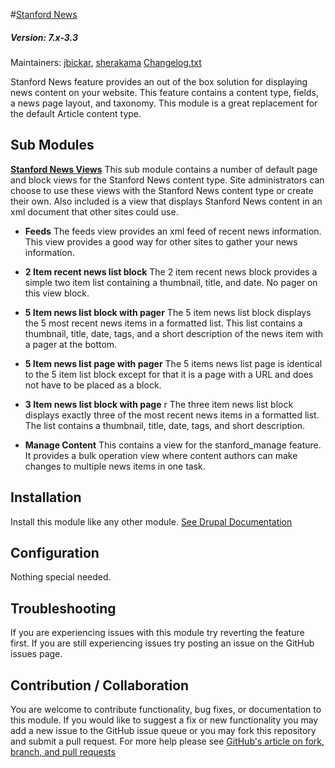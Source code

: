#[Stanford News](https://github.com/SU-SWS/stanford_news)
##### Version: 7.x-3.3

Maintainers: [jbickar](https://github.com/jbickar), [sherakama](https://github.com/sherakama)
[Changelog.txt](CHANGELOG.txt)

Stanford News feature provides an out of the box solution for displaying news content on your website. This feature contains a content type, fields, a news page layout, and taxonomy. This module is a great replacement for the default Article content type.


Sub Modules
---

**[Stanford News Views](modules/stanford_news_views)**
This sub module contains a number of default page and block views for the Stanford News content type. Site administrators can choose to use these views with the Stanford News content type or create their own. Also included is a view that displays Stanford News content in an xml document that other sites could use.

* **Feeds**
The feeds view provides an xml feed of recent news information. This view provides a good way for other sites to gather your news information.

* **2 Item recent news list block**
The 2 item recent news block provides a simple two item list containing a thumbnail, title, and date. No pager on this view block.

* **5 Item news list block with pager**
The 5 item news list block displays the 5 most recent news items in a formatted list. This list contains a thumbnail, title, date, tags, and a short description of the news item with a pager at the bottom.

* **5 Item news list page with pager**
The 5 items news list page is identical to the 5 item list block except for that it is a page with a URL and does not have to be placed as a block.

* **3 Item news list block with page**   r
The three item news list block displays exactly three of the most recent news items in a formatted list. The list contains a thumbnail, title, date, tags, and short description.

* **Manage Content**
This contains a view for the stanford_manage feature. It provides a bulk operation view where content authors can make changes to multiple news items in one task.

Installation
---

Install this module like any other module. [See Drupal Documentation](https://drupal.org/documentation/install/modules-themes/modules-7)

Configuration
---

Nothing special needed.

Troubleshooting
---

If you are experiencing issues with this module try reverting the feature first. If you are still experiencing issues try posting an issue on the GitHub issues page.

Contribution / Collaboration
---

You are welcome to contribute functionality, bug fixes, or documentation to this module. If you would like to suggest a fix or new functionality you may add a new issue to the GitHub issue queue or you may fork this repository and submit a pull request. For more help please see [GitHub's article on fork, branch, and pull requests](https://help.github.com/articles/using-pull-requests)
